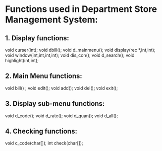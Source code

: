 # Functions used in Department Store Management System:

## 1. Display functions:

void curser(int);
void dbill();
void d_mainmenu();
void display(rec *,int,int);
void window(int,int,int,int);
void dis_con();
void d_search();
void highlight(int,int);

## 2. Main Menu functions:

void bill() ;
void edit();
void add();
void del();
void exit();

## 3. Display sub-menu functions:

void d_code();
void d_rate();
void d_quan();
void d_all();

## 4. Checking functions:

void c_code(char[]);
int check(char[]);